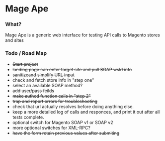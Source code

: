 Mage Ape
========

### What?

Mage Ape is a generic web interface for testing API calls to Magento stores and sites

### Todo / Road Map

* ~~Start project~~
* ~~landing page can enter target site and pull SOAP wsld info~~
* ~~sanitizeand simplify URL input~~
* check and fetch store info in "step one"
* select an available SOAP method?
* ~~add user/pass feilds~~
* ~~make authed function calls in "step 2"~~
* ~~trap and report errors for troubleshooting~~
* check that url actually resolves before doing anything else.
* keep a more detailed log of calls and responces, and print it out after all tests complete.
* optional switch for Magento SOAP v1 or SOAP v2
* more optional switches for XML-RPC?
* ~~have the form retain previous values after submiting~~
